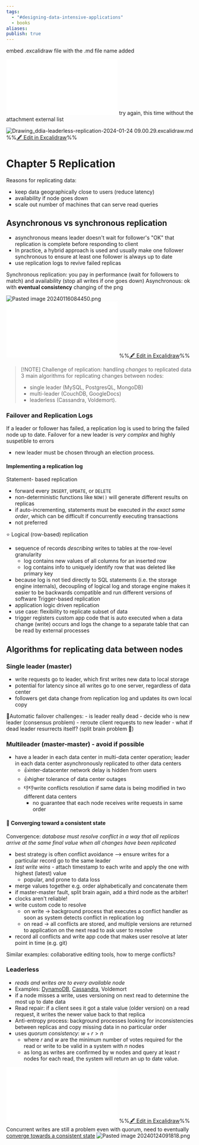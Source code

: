 ```yaml
---
tags:
  - "#designing-data-intensive-applications"
  - books
aliases: 
publish: true
---
```

embed .excalidraw file with the .md file name added

![🖋 Edit in Excalidraw](../images/Drawing_ddia-leaderless-replication-2024-01-24%2009.00.29.excalidraw.excalidraw.md)
try again, this time without the attachment external list

![Drawing_ddia-leaderless-replication-2024-01-24 09.00.29.excalidraw.md](../images/Drawing_ddia-leaderless-replication-2024-01-24%2009.00.29.svg)
%%[🖋 Edit in Excalidraw](../images/Drawing_ddia-leaderless-replication-2024-01-24%2009.00.29.excalidraw.excalidraw.md)%%
# Chapter 5 Replication
Reasons for replicating data:
- keep data geographically close to users (reduce latency)
- availability if node goes down
- scale out number of machines that can serve read queries

## Asynchronous vs synchronous replication
- asynchronous means leader doesn't wait for follower's "OK" that replication is complete before responding to client
- In practice, a hybrid approach is used and usually make one follower synchronous to ensure at least one follower is always up to date
- use replication logs to revive failed replicas

Synchronous replication: you pay in performance (wait for followers to match) and availability (stop all writes if one goes down)
Asynchronous: ok with **eventual consistency**
changing of the png

![Pasted image 20240116084450.png](../images/Pasted%20image%2020240116084450.png)
![ddia-replication-leader-2024-01-12 09.35.07.excalidraw.excalidraw.svg](../images/ddia-replication-leader-2024-01-12%2009.35.07.excalidraw.excalidraw.svg.md)
%%[🖋 Edit in Excalidraw](ddia-replication-leader-2024-01-12%2009.35.07.excalidraw.excalidraw.md)%%
> [!NOTE] Challenge of replication: handling *changes* to replicated data
> 3 main algorithms for replicating changes between nodes: 
> - single leader (MySQL, PostgresQL, MongoDB)
> - multi-leader (CouchDB, GoogleDocs) 
> - leaderless (Cassandra, Voldemort).
### Failover and Replication Logs
If a leader or follower has failed, a replication log is used to bring the failed node up to date. 
Failover for a new leader is *very complex* and highly suspetible to errors
- new leader must be chosen through an election process.

#### Implementing a replication log
Statement- based replication
- forward every `INSERT`, `UPDATE`, or `DELETE`
- non-deterministic functions like `NOW()` will generate different results on replicas
- if auto-incrementing, statements must be executed *in the exact same order*, which can be difficult if concurrently executing transactions
- not preferred

⭐️ Logical (row-based) replication
- sequence of records *describing* writes to tables at the row-level granularity
	- log contains new values of all columns for an inserted row
	- log contains info to uniquely identify row that was deleted like primary key
- because log is not tied directly to SQL statements (i.e. the storage engine internals), decoupling of logical log and storage engine makes it easier to be backwards compatible and run different versions of software
Trigger-based replication
- application logic driven replication
- use case: flexibility to replicate subset of data
- trigger registers custom app code that is auto executed when a data change (write) occurs and logs the change to a separate table that can be read by external processes


## Algorithms for replicating data between nodes
### Single leader (master)
- write requests go to leader, which first writes new data to local storage
- potential for latency since all writes go to one server, regardless of data center
- followers get data change from replication log and updates its own local copy

🤔Automatic failover challenges:
	- is leader really dead
	- decide who is new leader (consensus problem)
	- reroute client requests to new leader
	- what if dead leader resurrects itself? (split brain problem 🤯)

### Multileader (master-master) - avoid if possible
- have a leader in each data center in multi-data center operation; leader in each data center asynchronously replicated to other data centers
	- 👍inter-datacenter network delay is hidden from users
	- 👍higher tolerance of data center outages
	- 👎👎write conflicts resolution if same data is being modified in two different data centers
		- no guarantee that each node receives write requests in same order 

#### 🤔 Converging toward a consistent state
Convergence: *database must resolve conflict in a way that all replicas arrive at the same final value when all changes have been replicated*
- best strategy is often conflict avoidance --> ensure writes for a particular record go to the same leader
- *last write wins* - attach timestamp to each write and apply the one with highest (latest) value
	- popular,  and prone to data loss
- merge values together e.g. order alphabetically and concatenate them
- if master-master fault, split brain again, add a third node as the arbiter! 
- clocks aren't reliable! 
- write custom code to resolve
	- on write -> background process that executes a conflict handler as soon as system detects conflict in replication log
	- on read -> all conflicts are stored, and multiple versions are returned to application on the next read to ask user to resolve
- record all conflicts and write app code that makes user resolve at later point in time (e.g. git)

Similar examples: collaborative editing tools, how to merge conflicts?
### Leaderless
- *reads and writes are to every available node*
- Examples: [DynamoDB](../DynamoDB.md), [Cassandra](../Cassandra.md), Voldemort
- if a node misses a write, uses versioning on next read to determine the most up to date data
- Read repair: if a client sees it got a stale value (older version) on a read request, it writes the newer value back to that replica
- Anti-entropy process: background processes looking for inconsistencies between replicas and copy missing data in no particular order 
- uses *quorum consistency*: $w + r > n$ 
	- where $r$ and $w$ are the minimum number of votes required for the read or write to be valid in a system with $n$ nodes
	- as long as writes are confirmed by w nodes and query at least r nodes for each read, the system will return an up to date value.


![Drawing_ddia-leaderless-replication-2024-01-24 09.00.29.excalidraw.svg](../images/Drawing_ddia-leaderless-replication-2024-01-24%2009.00.29.excalidraw.svg.md)
%%[🖋 Edit in Excalidraw](../images/Drawing_ddia-leaderless-replication-2024-01-24%2009.00.29.excalidraw.excalidraw.md)%%
Concurrent writes are still a problem even with quorum, need to eventually [converge towards a consistent state](DDIA%20Chapter%205%20Replication.md#🤔%20Converging%20toward%20a%20consistent%20state)
![Pasted image 20240124091818.png](../images/Pasted%20image%2020240124091818.png)